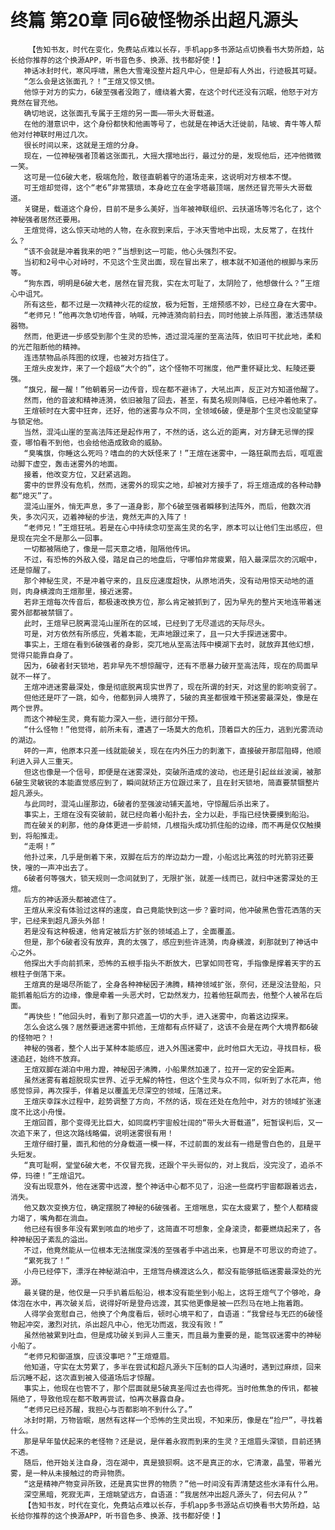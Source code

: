 # 终篇 第20章 同6破怪物杀出超凡源头
        【告知书友，时代在变化，免费站点难以长存，手机app多书源站点切换看书大势所趋，站长给你推荐的这个换源APP，听书音色多、换源、找书都好使！】
       神话冰封时代，寒风呼啸，黑色大雪淹没整片超凡中心，但是却有人外出，行迹极其可疑。
       “怎么会是这张面孔？！”王煊又惊又愤。
       他惊于对方的实力，6破至强者没跑了，缠绕着大雾，在这个时代还没有沉眠，他怒于对方竟然在冒充他。
       确切地说，这张面孔专属于王煊的另一面——带头大哥载道。
       在他的潜意识中，这个身份都快和他画等号了，也就是在神话大迁徙前，陆坡、青牛等人帮他对付神联时用过几次。
       很长时间以来，这就是王煊的分身。
       现在，一位神秘强者顶着这张面孔，大摇大摆地出行，最过分的是，发现他后，还冲他微微一笑。
       这可是一位6破大老，极端危险，敢径直朝着守的道场走来，这说明对方根本不憷。
       可王煊却觉得，这个“老6”非常猥琐，本身屹立在金字塔最顶端，居然还冒充带头大哥载道。
       关键是，载道这个身份，目前不是多么美好，当年被神联组织、云扶道场等污名化了，这个神秘强者居然还要用。
       王煊觉得，这么惊天动地的人物，在永寂到来后，于冰天雪地中出现，太反常了，在找什么？
       “该不会就是冲着我来的吧？”当想到这一可能，他心头强烈不安。
       当初和2号中心对峙时，不见这个生灵出面，现在冒出来了，根本就不知道他的根脚与来历等。
       “狗东西，明明是6破大老，居然在冒充我，实在太可耻了，太阴险了，他想做什么？”王煊心中诅咒。
       所有这些，都不过是一次精神火花的绽放，极为短暂，王煊预感不妙，已经立身在大雾中。
       “老师兄！”他再次急切地传音，呐喊，元神涟漪向前扫去，同时他披上杀阵图，激活违禁级器物。
       然而，他更进一步感受到那个生灵的恐怖，透过混沌崖的至高法阵，依旧可干扰此地，柔和的光芒阻断他的精神。
       连违禁物品杀阵图的纹理，也被对方挡住了。
       王煊头皮发炸，来了一个超级“大个的”，这个怪物不可揣度，他严重怀疑比戈、耘陵还要强。
       “旗兄，醒一醒！”他朝着另一边传音，现在都不避讳了，大吼出声，反正对方知道他醒了。
       然而，他的音波和精神涟漪，依旧被阻了回去，甚至，有莫名规则降临，已经冲着他来了。
       王煊顿时在大雾中狂奔，还好，他的迷雾与众不同，全领域6破，便是那个生灵也没能望穿与锁定他。
       当然，混沌山崖的至高法阵还是起作用了，不然的话，这么近的距离，对方肆无忌惮的探查，哪怕看不到他，也会给他造成致命的威胁。
       “臭嘴旗，你睡这么死吗？嗜血的的大妖怪来了！”王煊在迷雾中，一路狂飙而去后，哐哐震动脚下虚空，轰击迷雾外的地面。
       接着，他改变方位，又赶紧逃跑。
       雾中的世界没有危机，然而，迷雾外的现实之地，却被对方接手了，将王煊造成的各种动静都“熄灭”了。
       混沌山崖外，悄无声息，多了一道身影，那个6破至强者瞬移到法阵外，而后，他数次消失，多次闪灭，迈着神秘的步法，竟然无声的入阵了！
       “老师兄！”王煊狂吼。若是在心中持续念叨至高生灵的名字，原本可以让他们生出感应，但是现在完全不是那么一回事。
       一切都被隔绝了，像是一层天意之墙，阻隔他传讯。
       不过，有恐怖的外敌入侵，踏足自己的地盘后，守哪怕非常疲累，陷入最深层次的沉眠中，还是惊醒了。
       那个神秘生灵，不是冲着守来的，且反应速度超快，从原地消失，没有动用惊天动地的道则，肉身横渡向王煊那里，接近迷雾。
       若非王煊每次传音后，都极速改换方位，那么肯定被抓到了，因为早先的整片天地连带着迷雾外部都被禁锢了。
       此时，王煊早已脱离混沌山崖所在的区域，已经到了无尽遥远的天际尽头。
       可是，对方依然有所感应，凭着本能，无声地跟过来了，且一只大手探进迷雾中。
       事实上，王煊在看到6破强者的身影，突兀地从至高法阵中模湖下去时，就放弃其他幻想，觉得只能靠自身了。
       因为，6破者封天锁地，若非早先不想惊醒守，还有不愿暴力破开至高法阵，现在的局面早就不一样了。
       王煊冲进迷雾最深处，像是彻底脱离现实世界了，现在所谓的封天，对这里的影响变弱了。
       但他还是吓了一跳，如今，他都到异人境界了，5破的真圣都很难干预迷雾最深处，像是在两个世界。
       而这个神秘生灵，竟有能力深入一些，进行部分干预。
       “什么怪物！”他觉得，前所未有，遭遇了一场莫大的危机，顶着巨大的压力，逃到光雾流动的湖边。
       砰的一声，他原本只差一线就能破关，现在在内外压力的刺激下，直接破开那层阻碍，他顺利进入异人三重天。
       但这也像是一个信号，即便是在迷雾深处，突破所造成的波动，也还是引起丝丝波澜，被那6破生灵敏锐的本能直觉感应到了，瞬间就矫正方位跟过来了，且在封天锁地，简直要禁锢整片超凡源头。
       与此同时，混沌山崖那边，6破者的至强波动铺天盖地，守惊醒后杀出来了。
       事实上，王煊在没有突破前，就已经向着小船扑去，全力以赴，手指已经快要摸到船沿。
       而在破关的刹那，他的身体更进一步前倾，几根指头成功抓住船的边缘，而不再是仅仅触摸到，将船推走。
       “走啊！”
       他扑过来，几乎是倒着下来，双脚在后方的岸边勐力一蹬，小船远比离弦的时光箭羽还要快，嗖的一声冲出去了。
       6破者何等强大，锁天规则一念间就到了，无限扩张，就差一线而已，就扫中迷雾深处的王煊。
       后方的神话源头都被遮住了。
       王煊从来没有体验过这样的速度，自己竟能快到这一步？霎时间，他冲破黑色雪花洒落的天宇，已经来到超凡源头外部！
       若是没有这种极速，他肯定被后方扩张的领域追上了，全面覆盖。
       但是，那个6破者没有放弃，真的太强了，感应到些许涟漪，肉身横渡，刹那就到了神话中心之外。
       他探出大手向前抓来，恐怖的五根手指头不断放大，巴掌如同苍穹，手指像是撑着天宇的五根柱子倒落下来。
       王煊真的是竭尽所能了，全身各种神秘因子沸腾，精神领域扩张，奈何，还是没法登船，只能抓着船后方的边缘，像是牵着一头恶犬时，它勐然发力，拉着他狂飙而去，他整个人被吊在后面。
       “再快些！”他回头时，看到了那只遮盖一切的大手，进入迷雾中，向着这边探来。
       怎么会这么强？居然要进迷雾中抓他，王煊都有点怀疑了，这该不会是在两个大境界都6破的怪物吧？！
       神秘的强者，整个人出于某种本能感应，进入外围迷雾中，此时他巨大无边，寻找目标，极速追赶，始终不放弃。
       王煊双脚在湖泊中用力蹬，神秘因子沸腾，小船果然加速了，拉开一定的安全距离。
       虽然迷雾有着超脱现实世界、近乎无解的特性，但这个生灵与众不同，似听到了水花声，他感觉惊异，再次探手，伴着足以覆盖无尽深空的领域，压落过来。
       王煊庆幸踩水过程中，趁势调整了方向，不然的话，现在还处在危险中，对方的领域扩张速度不比这小舟慢。
       王煊回首，那个变得无比巨大，如同腐朽宇宙般壮阔的“带头大哥载道”，短暂误判后，又一次追下来了，但这次路线略偏，说明迷雾很有用！
       王煊仔细打量，面孔和他的分身载道一模一样，不过前面的发丝有一绺是雪白色的，且是平头短发。
       “真可耻啊，堂堂6破大老，不仅冒充我，还跟个平头哥似的，对上我后，没完没了，追杀不停，玛德！”王煊诅咒。
       没有出现意外，他在迷雾中远渡，整个神话中心都不见了，沿途一些腐朽宇宙都跟着远去，消失。
       他又数次变换方位，确定摆脱了神秘的6破强者。王煊喘息，实在太疲累了，整个人都精疲力竭了，嘴角都在淌血。
       他已经有很多年没有累到咳血的地步了，这简直不可想象，全身滚烫，都要燃烧起来了，各种神秘因子紊乱的溢出。
       不过，他竟然能从一位根本无法揣度深浅的至强者手中逃出来，也算是不可思议的奇迹了。
       “累死我了！”
       小舟已经停下，漂浮在神秘湖泊中，王煊驾舟横渡这么久，都没有能够抵临迷雾最深处的光源。
       最关键的是，他仅是一只手扒着后船沿，根本没有能坐到小船上，这将王煊气了个够呛，身体泡在水中，再次破关后，说得好听是登舟远渡，其实他更像是被一匹烈马在地上拖着跑。
       人得学会宽慰自己，他换了个角度看后，顿时心境平和了，自语道：“我曾经与无匹的6破怪物起冲突，激烈对抗，杀出超凡中心，他无功而返，我没有败！”
       虽然他被累到吐血，但是成功破关到异人三重天，而且最为重要的是，能驾驭迷雾中的神秘小船了。
       “老师兄和御道旗，应该没事吧？”王煊蹙眉。
       他知道，守实在太劳累了，多半在尝试和超凡源头下压制的巨人沟通时，遇到过麻烦，回来后沉睡不起，这次直到被入侵道场后才惊醒。
       事实上，他现在也管不了，那个层面就是5破真圣闯过去也得死。当时他焦急的传讯，都被隔绝了，导致他现在都不敢再尝试，怕再次暴露自身。
       “老师兄已经苏醒，我担心与否都影响不到什么了。”
       冰封时期，万物皆眠，居然有这样一个恐怖的生灵出现，不知来历，像是在“捡尸”，寻找着什么。
       那是早年蛰伏起来的老怪物？还是说，是伴着永寂而到来的生灵？王煊眉头深锁，目前还猜不透。
       随后，他开始关注自身，泡在湖中，真是狼狈啊。这不是真正的水，它清澈，晶莹，带着光雾，是一种从未接触过的奇异物质。
       “这是精神产物变异所致，还是真实世界的物质？”他一时间没有弄清楚这些水泽有什么用。
       深空黑暗，死寂无声，王煊眺望远方，自语道：“我居然冲出超凡源头了，何去何从？”
       【告知书友，时代在变化，免费站点难以长存，手机app多书源站点切换看书大势所趋，站长给你推荐的这个换源APP，听书音色多、换源、找书都好使！】